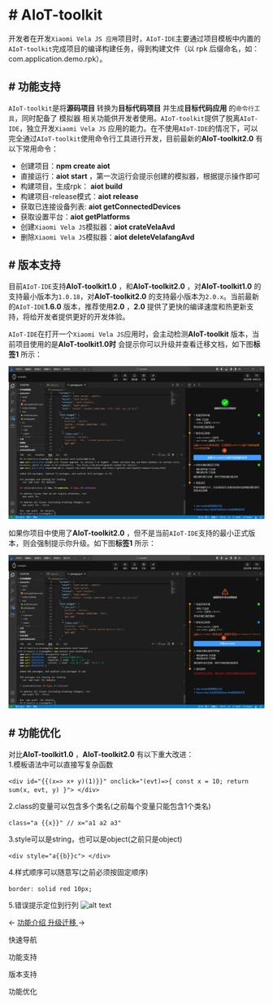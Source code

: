 <!-- 源地址: https://iot.mi.com/vela/quickapp/zh/tools/toolkit/start.html -->

# # AIoT-toolkit

开发者在开发`Xiaomi Vela JS 应用`项目时，`AIoT-IDE`主要通过项目模板中内置的`AIoT-toolkit`完成项目的编译构建任务，得到构建文件（以 rpk 后缀命名，如：com.application.demo.rpk）。

## # 功能支持

`AIoT-toolkit`是将**源码项目** 转换为**目标代码项目** 并生成**目标代码应用** 的`命令行工具`，同时配备了 模拟器 相关功能供开发者使用。`AIoT-toolkit`提供了脱离`AIoT-IDE`，独立开发`Xiaomi Vela JS` 应用的能力。在不使用`AIoT-IDE`的情况下，可以完全通过`AIoT-toolkit`使用命令行工具进行开发，目前最新的**AIoT-toolkit2.0** 有以下常用命令：

  * 创建项目：**npm create aiot**
  * 直接运行：**aiot start** ，第一次运行会提示创建的模拟器，根据提示操作即可
  * 构建项目，生成rpk： **aiot build**
  * 构建项目-release模式：**aiot release**
  * 获取已连接设备列表: **aiot getConnectedDevices**
  * 获取设置平台：**aiot getPlatforms**
  * 创建`Xiaomi Vela JS`模拟器：**aiot crateVelaAvd**
  * 删除`Xiaomi Vela JS`模拟器：**aiot deleteVelafangAvd**

## # 版本支持

目前`AIoT-IDE`支持**AIoT-toolkit1.0** ，和**AIoT-toolkit2.0** ，对**AIoT-toolkit1.0** 的支持最小版本为`1.0.18`，对**AIoT-toolkit2.0** 的支持最小版本为`2.0.x`。当前最新的`AIoT-IDE`**1.6.0** 版本，推荐使用**2.0** ，**2.0** 提供了更快的编译速度和热更新支持，将给开发者提供更好的开发体验。

`AIoT-IDE`在打开一个`Xiaomi Vela JS`应用时，会主动检测**AIoT-toolkit** 版本，当前项目使用的是**AIoT-toolkit1.0时** 会提示你可以升级并查看迁移文档，如下图**标签1** 所示：

![alt text](../../images/ide-toolkit-1.e9ff45fe.png)

如果你项目中使用了**AIoT-toolkit2.0** ，但不是当前`AIoT-IDE`支持的最小正式版本，则会强制提示你升级。如下图**标签1** 所示：

![alt text](../../images/ide-toolkit-2.4b609c1e.png)

## # 功能优化

对比**AIoT-toolkit1.0** ，**AIoT-toolkit2.0** 有以下重大改进：  
1.模板语法中可以直接写复杂函数

``` <div id="{{(x=> x+ y)(1)}}" onclick="(evt)=>{ const x = 10; return sum(x, evt, y) }"> </div> ```

2.class的变量可以包含多个类名(之前每个变量只能包含1个类名)

``` class="a {{x}}" // x="a1 a2 a3" ```

3.style可以是string，也可以是object(之前只是object)

``` <div style="a{{b}}c"> </div> ```

4.样式顺序可以随意写(之前必须按固定顺序)

``` border: solid red 10px; ```

5.错误提示定位到行列 ![alt text](../../images/ide-toolkit-3.d0283c9d.png)

← [ 功能介绍 ](</vela/quickapp/zh/tools/devicedebug/start.html>) [ 升级迁移 ](</vela/quickapp/zh/tools/toolkit/update.html>) → 

快速导航

功能支持

版本支持

功能优化

